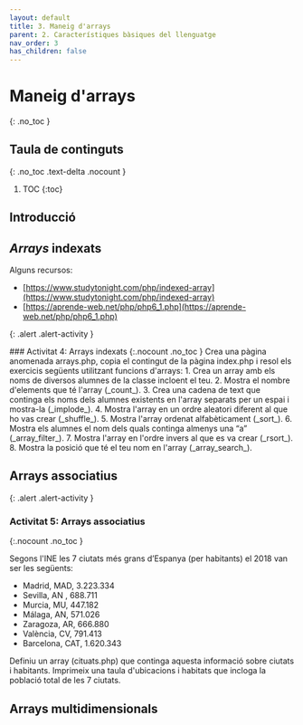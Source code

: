 ```yaml
---
layout: default
title: 3. Maneig d'arrays
parent: 2. Característiques bàsiques del llenguatge
nav_order: 3
has_children: false
---
```


# Maneig d'arrays
{: .no_toc }

## Taula de continguts
{: .no_toc .text-delta  .nocount }

1. TOC
{:toc}

## Introducció

## _Arrays_ indexats

Alguns recursos: 

* [https://www.studytonight.com/php/indexed-array](https://www.studytonight.com/php/indexed-array)
* [https://aprende-web.net/php/php6_1.php](https://aprende-web.net/php/php6_1.php)

{: .alert .alert-activity }
<div markdown="1">
### Activitat 4: Arrays indexats
{:.nocount .no_toc }
Crea una pàgina anomenada arrays.php, copia el contingut de la pàgina index.php i resol els exercicis següents 
utilitzant funcions d'arrays:
1. Crea un array amb els noms de diversos alumnes de la classe incloent el teu. 
2. Mostra el nombre d'elements que té l'array (_count_). 
3. Crea una cadena de text que continga els noms dels alumnes existents en l'array separats per un espai i 
mostra-la (_implode_).
4. Mostra l'array en un ordre aleatori diferent al que ho vas crear (_shuffle_). 
5. Mostra l'array ordenat alfabèticament (_sort_). 
6. Mostra els alumnes el nom dels quals continga almenys una “a” (_array_filter_).
7. Mostra l'array en l'ordre invers al que es va crear (_rsort_). 
8. Mostra la posició que té el teu nom en l'array (_array_search_).
</div>

## Arrays associatius

{: .alert .alert-activity }
<div markdown="1">

### Activitat 5: Arrays associatius
{:.nocount .no_toc }

Segons l'INE les 7 ciutats més grans d’Espanya (per habitants) el 2018 van ser les següents:
- Madrid, MAD,	3.223.334
- Sevilla, AN	, 688.711
- Murcia, MU,	447.182
- Málaga, AN,	571.026
- Zaragoza, AR, 666.880
- València, CV,	 791.413
- Barcelona, CAT, 1.620.343

Definiu un array (cituats.php) que continga aquesta informació sobre ciutats i habitants. Imprimeix una 
taula d'ubicacions i habitats que incloga la població total de les 7 ciutats.
</div>

## Arrays multidimensionals